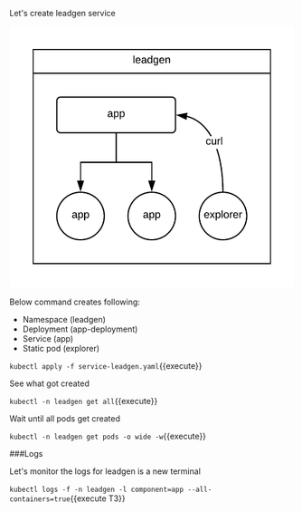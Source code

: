 Let's create leadgen service

![CDE](./assets/leadgen.png)

Below command creates following:

* Namespace (leadgen)
* Deployment (app-deployment)
* Service (app)
* Static pod (explorer)

`kubectl apply -f service-leadgen.yaml`{{execute}}

See what got created

`kubectl -n leadgen get all`{{execute}}

Wait until all pods get created

`kubectl -n leadgen get pods -o wide -w`{{execute}}

###Logs

Let's monitor the logs for leadgen is a new terminal

`kubectl logs -f -n leadgen -l component=app --all-containers=true`{{execute T3}}